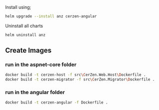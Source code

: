 ﻿Install using;

```bash
helm upgrade --install anz cerzen-angular
```

Uninstall all charts

```bash
helm uninstall anz
```

## Create Images

### run in the aspnet-core folder
```bash
docker build -t cerzen-host -f src\CerZen.Web.Host\Dockerfile .
docker build -t cerzen-migrator -f src\CerZen.Migrator\Dockerfile .
```

### run in the angular folder
```bash
docker build -t cerzen-angular -f Dockerfile . 
```

